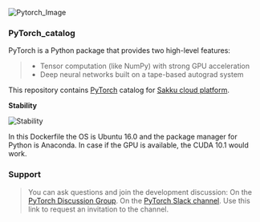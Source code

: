 
![Pytorch_Image](https://github.com/pytorch/pytorch/blob/master/docs/source/_static/img/pytorch-logo-dark.png)
### PyTorch_catalog
PyTorch is a Python package that provides two high-level features:

> - Tensor computation (like NumPy) with strong GPU acceleration
> - Deep neural networks built on a tape-based autograd system

This repository contains [PyTorch](https://pytorch.org) catalog for [Sakku cloud platform](https://panel.sakku.cloud/catalog).

**Stability**

![**Stability**](http://tilin.ir/2gw0krz)

In this Dockerfile the OS is Ubuntu 16.0 and the package manager for Python is Anaconda. In case if the GPU is available, the CUDA 10.1 would work.

### Support
> You can ask questions and join the development discussion: On the [PyTorch Discussion Group](https://discuss.pytorch.org). On the [PyTorch Slack channel](https://pytorch.slack.com/). Use this link to request an invitation to the channel.
